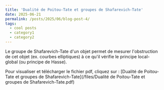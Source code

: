 ```yaml
---
title: 'Dualité de Poitou-Tate et groupes de Shafarevich-Tate'
date: 2025-06-21
permalink: /posts/2025/06/blog-post-4/
tags:
  - cool posts
  - category1
  - category2
---
```

Le groupe de Shafarevich-Tate d'un objet permet de mesurer l'obstruction de cet objet (ex. courbes elliptiques) à ce qu'il vérifie le principe local-global (ou principe de Hasse).

Pour visualiser et télécharger le fichier pdf, cliquez sur : [Dualité de Poitou-Tate et groupes de Shafarevich-Tate](/files/Dualité de Poitou-Tate et groupes de Shafarevich-Tate.pdf)